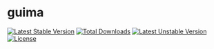 guima
=====
[![Latest Stable Version](https://poser.pugx.org/fabyo/guima/v/stable.svg)](https://packagist.org/packages/fabyo/guima) [![Total Downloads](https://poser.pugx.org/fabyo/guima/downloads.svg)](https://packagist.org/packages/fabyo/guima) [![Latest Unstable Version](https://poser.pugx.org/fabyo/guima/v/unstable.svg)](https://packagist.org/packages/fabyo/guima) [![License](https://poser.pugx.org/fabyo/guima/license.svg)](https://packagist.org/packages/fabyo/guima)
